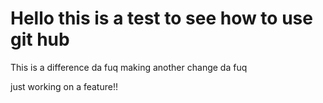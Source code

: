  # Hello this is a test to see how to use git hub
 This is a difference da fuq
making another change da fuq

just working on a feature!!